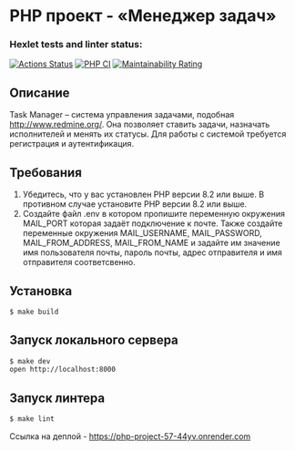 # PHP проект - «Менеджер задач»
### Hexlet tests and linter status:
[![Actions Status](https://github.com/mkolotovich/php-project-57/actions/workflows/hexlet-check.yml/badge.svg)](https://github.com/mkolotovich/php-project-57/actions)
[![PHP CI](https://github.com/mkolotovich/php-project-57/actions/workflows/build.yml/badge.svg)](https://github.com/mkolotovich/php-project-57/actions/workflows/build.yml)
[![Maintainability Rating](https://sonarcloud.io/api/project_badges/measure?project=mkolotovich_php-project-57&metric=sqale_rating)](https://sonarcloud.io/summary/new_code?id=mkolotovich_php-project-57)

## Описание
Task Manager – система управления задачами, подобная http://www.redmine.org/. Она позволяет ставить задачи, назначать исполнителей и менять их статусы. Для работы с системой требуется регистрация и аутентификация.

## Требования
1. Убедитесь, что у вас установлен PHP версии 8.2 или выше. В противном случае установите PHP версии 8.2 или выше.
2. Создайте файл .env в котором пропишите переменную окружения MAIL_PORT которая задаёт подключение к почте. Также создайте переменные окружения MAIL_USERNAME, MAIL_PASSWORD, MAIL_FROM_ADDRESS, MAIL_FROM_NAME и задайте им значение имя пользователя почты, пароль почты, адрес отправителя и имя отправителя соответсвенно.

## Установка 

```sh
$ make build
```
## Запуск локального сервера

```sh
$ make dev
open http://localhost:8000
```

## Запуск линтера
```sh
$ make lint
```
Ссылка на деплой - https://php-project-57-44yv.onrender.com